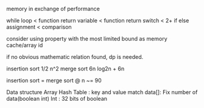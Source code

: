 memory in exchange of performance

while loop < function return
variable < function return
switch < 2+ if else
assignment < comparison

consider using property with the most limited bound as memory cache/array id

if no obvious mathematic relation found, dp is needed.

insertion sort 1/2 n^2
merge sort 6n log2n + 6n

insertion sort = merge sort @ n ~= 90

Data structure Array
Hash Table : key and value match
data[]: Fix number of data(boolean int)
Int : 32 bits of boolean
